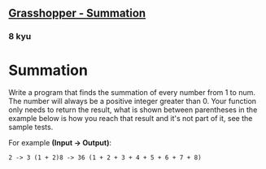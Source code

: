 <h2><a href=https://www.codewars.com/kata/55d24f55d7dd296eb9000030/train/cpp target="_blank">Grasshopper - Summation</a></h2><h3>8 kyu</h3><h1 id="summation">Summation</h1><p>Write a program that finds the summation of every number from 1 to num. The number will always be a positive integer greater than 0. Your function only needs to return the result, what is shown between parentheses in the example below is how you reach that result and it's not part of it, see the sample tests.</p><p>For example <strong>(Input -&gt; Output)</strong>:</p><pre><code>2 -&gt; 3 (1 + 2)8 -&gt; 36 (1 + 2 + 3 + 4 + 5 + 6 + 7 + 8)</code></pre>